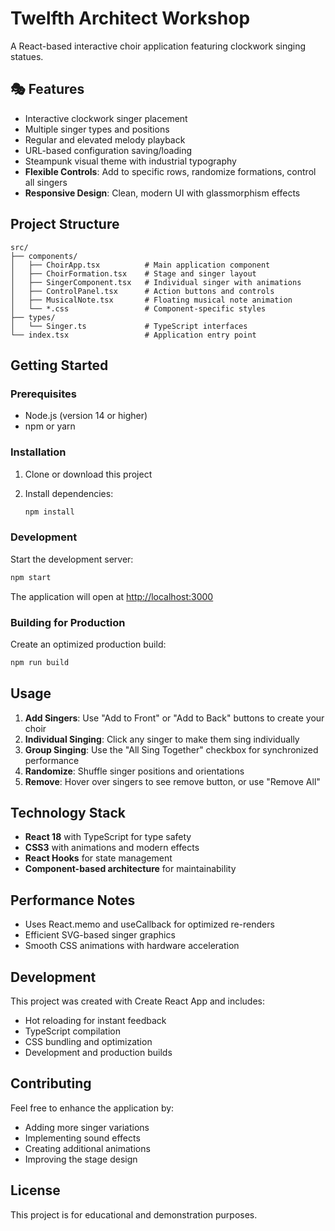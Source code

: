 # Twelfth Architect Workshop

A React-based interactive choir application featuring clockwork singing statues.

## 🎭 Features

- Interactive clockwork singer placement
- Multiple singer types and positions
- Regular and elevated melody playback
- URL-based configuration saving/loading
- Steampunk visual theme with industrial typography
- **Flexible Controls**: Add to specific rows, randomize formations, control all singers
- **Responsive Design**: Clean, modern UI with glassmorphism effects

## Project Structure

```
src/
├── components/
│   ├── ChoirApp.tsx          # Main application component
│   ├── ChoirFormation.tsx    # Stage and singer layout
│   ├── SingerComponent.tsx   # Individual singer with animations
│   ├── ControlPanel.tsx      # Action buttons and controls
│   ├── MusicalNote.tsx       # Floating musical note animation
│   └── *.css                 # Component-specific styles
├── types/
│   └── Singer.ts             # TypeScript interfaces
└── index.tsx                 # Application entry point
```

## Getting Started

### Prerequisites

- Node.js (version 14 or higher)
- npm or yarn

### Installation

1. Clone or download this project
2. Install dependencies:

   ```bash
   npm install
   ```

### Development

Start the development server:

```bash
npm start
```

The application will open at [http://localhost:3000](http://localhost:3000)

### Building for Production

Create an optimized production build:

```bash
npm run build
```

## Usage

1. **Add Singers**: Use "Add to Front" or "Add to Back" buttons to create your choir
2. **Individual Singing**: Click any singer to make them sing individually  
3. **Group Singing**: Use the "All Sing Together" checkbox for synchronized performance
4. **Randomize**: Shuffle singer positions and orientations
5. **Remove**: Hover over singers to see remove button, or use "Remove All"

## Technology Stack

- **React 18** with TypeScript for type safety
- **CSS3** with animations and modern effects
- **React Hooks** for state management
- **Component-based architecture** for maintainability

## Performance Notes

- Uses React.memo and useCallback for optimized re-renders
- Efficient SVG-based singer graphics
- Smooth CSS animations with hardware acceleration

## Development

This project was created with Create React App and includes:

- Hot reloading for instant feedback
- TypeScript compilation
- CSS bundling and optimization
- Development and production builds

## Contributing

Feel free to enhance the application by:

- Adding more singer variations
- Implementing sound effects
- Creating additional animations
- Improving the stage design

## License

This project is for educational and demonstration purposes.
